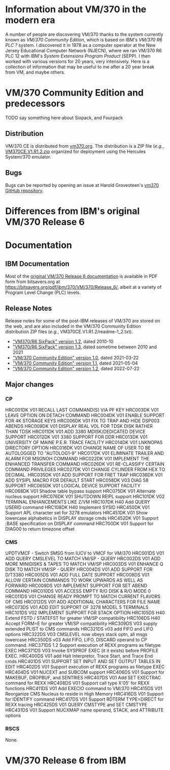 # Information about VM/370 in the modern era

A number of people are discovering VM/370 thanks to the system currently known
as _VM/370 Community Edition_, which is based on IBM's _VM/370 R6 PLC ?_ system.
I discovered it in 1978 as a computer operator at the New Jersey Educational
Computer Network (NJECN), where we ran VM/370 R6 PLC 12 with IBM's _System Extensions
Program Product_ (SEPP).  I then worked with various versions for 20 years, very
intensively.  Here is a collection of information that may be useful to me after
a 20 year break from VM, and maybe others.

# VM/370 Community Edition and predecessors

TODO say something here about Sixpack, and Fourpack

## Distribution	
VM/370 CE is distributed from [vm370.org](http://www.vm370.org/vm).  The distribution
is a ZIP file (_e.g._, [VM370CE.V1.R1.2.zip](http://www.vm370.org/sites/default/files/2022-07/VM370CE.V1.R1.2.zip)
organized for deployment using the Hercules System/370 emulator.

## Bugs
Bugs can be reported by opening an issue at Harold Grovesteen's [vm370 GitHub repository](https://github.com/s390guy/vm370/issues).

# Differences from IBM's original VM/370 Release 6


# Documentation

## IBM Documentation

Most of the [original VM/370 Release 6 documentation](documentation/library.md) is
available in PDF form from bitsavers.org at https://bitsavers.org/pdf/ibm/370/VM/370/Release_6/,
albeit at a variety of Program Level Change (PLC) levels.

## Release Notes
Release notes for some of the post-IBM releases of VM/370 are stored on the web, and
are also included in the VM/370 Community Edition distribution ZIP files (_e.g._,
VM370CE.V1.R1.2/readme-1_2.txt).

* ["VM370/R6 SixPack" version 1.2](documentation/release_notes/sixpack_1.2_readme.txt), dated 2010-10
* ["VM370/R6 SixPack" version 1.3](documentation/release_notes/sixpack_1.3_readme.txt), dated sometime between 2010 and 2021
* ["VM/370 Community Edition" version 1.0](documentation/release_notes/vmce_1.1.0_readme.txt), dated 2021-03-22
* ["VM/370 Community Edition" version 1.1](documentation/release_notes/vmce_1.1.1_readme.txt), dated 2021-05-04
* ["VM/370 Community Edition" version 1.2](documentation/release_notes/vmce_1.1.2_readme.txt), dated 2022-07-22

## Major changes

### CP
HRC001DK V01 RECALL LAST COMMAND(S) VIA PF KEY
HRC003DK V01 LEAVE OPTION ON DETACH COMMAND
HRC004DK V01 ENABLE SUPPORT FOR 4K STORAGE KEYS
HRC006DK V01 FIX TO TRAP AND HIDE DSP003 ABENDS
HRC009DK V01 DISPLAY REAL VOL FOR TDSK DISK RATHER THAN TDSK
HRC011DK V01 ADD 3380 MDISK/DEDICATED DEVICE SUPPORT
HRC012DK V01 3380 SUPPORT FOR DDR
HRC013DK V01 UNIVERSITY OF MAINE P.E.R. TRACE FACILITY
HRC014DK V01 LNKNOPAS DIRECTORY OPTION
HRC016DK V01 CHANGE NAME OF USER TO BE AUTOLOGGED TO "AUTOLOG1-9"
HRC017DK V01 ELIMINATE TRAILER AND ALARM FOR MSGNOH COMMAND
HRC022DK V01 IMPLEMENT THE ENHANCED TRANSFER COMMAND
HRC026DK V01 RE-CLASSIFY CERTAIN COMMAND PRIVILEGES
HRC027DK V01 CHANGE CYLINDER FROM HEX TO DECIMAL.
HRC035DK V01 ADD SUPPORT FOR FRET TRAP
HRC036DK V01 ADD SYSIPL MACRO FOR DEFAULT START
HRC058DK V03 DIAG 58 SUPPORT
HRC065DK V01 LOGICAL DEVICE SUPPORT FACILITY
HRC068DK V01 Shadow table bypass support
HRC075DK V01 Alternate nucleus support
HRC076DK V01 SHUTDOWN REIPL support
HRC101DK V02 TERMINAL ENHANCEMENTS LIKE Z/VM
HRC107DK H40 Add QUERY USERID command
HRC108DK H40 Implement SYSID
HRC450DK V01 Support APL character set for 3278 emulators
HRC451DK V01 Show lowercase alphabetics in DISPLAY storage cmds
HRC452DK V01 Support ;BASE specification on DISPLAY command
HRC700DK V01 Support for DIAG00 to return timezone offset

### CMS
UPDTVMCF - Switch SMSG from IUCV to VMCF for VM/370
HRC001DS V01 ADD QUERY CMSLEVEL         TO MATCH VM/SP - QUERY
HRC002DS V01 ADD MORE MINIDISKS & TAPES TO MATCH VM/SP
HRC003DS V01 ENHANCE Q DISK             TO MATCH VM/SP - QUERY
HRC004DS V01 ADD SUPPORT FOR D/T3380
HRC005DS V01 ADD FULL DATE SUPPORT
HRC008DS V01 ALLOW CERTAIN COMMANDS TO WORK UPWARDS AS WELL AS FORWARD
HRC009DS V01 IMPLEMENT SUPPORT FOR SET ABEND COMMAND
HRC010DS V01 ACCESS EMPTY R/O DISK & R/O MODE 0
HRC011DS V01 CHANGE READY PROMPT TO MATCH CURRENT FLAVORS OF CMS
HRC012DS V01 ADD ADDITIONAL CHARACTERS FOR FILE NAME
HRC073DS V01 ADD EDIT SUPPORT OF 3278 MODEL 5 TERMINALS
HRC101DS V02 IMPLEMENT SUPPORT FOR STACK OPTION
HRC105DS H40 Extend FSTD / STATEFST for greater VM/SP compatibility
HRC106DS H40 Accept FORM=E for greater VM/SP compatibility
HRC309DS V03 supply extended PLIST to CMS commands
HRC321DS v03 add FIFO and LIFO options
HRC322DS V03 CMSLEVEL now obeys stack optn, all msgs lowercase
HRC350DS v03 Add FIFO, LIFO, DISCARD operand to CP command.
HRC371DS 1.2 Support execution of REXX programs as filetype EXEC
HRC371DS V03 Invoke SYSPROF EXEC (it it exists) before PROFILE EXEC.
HRC400DS V01 add Halt Interpretor, Trace Start, and Trace End cmds
HRC401DS V01 SUPPORT SET INPUT AND SET OUTPUT TABLES IN EDIT
HRC402DS V01 Support execution of REXX programs as filetype EXEC
HRC404DS V01 NUCEXT and SUBCOM support
HRC406DS V01 Support for MAKEBUF, DROPBUF, and SENTRIES
HRC407DS V01 Add SET EXECTRAC command for REXX
HRC408DS V01 Support call type X'05' for REXX functions
HRC411DS V01 Add EXECIO command to VM/370
HRC415DS V01 Reorganize CMS Nucleus to reside in High Memory
HRC416DS V01 Support for IDENTIFY command
HRC417DS V01 Support RDTERM TYPE=DIRECT for REXX tracing
HRC425DS V01 QUERY CMSTYPE and SET CMSTYPE
HRC431DS V01 Support NUCXMAP name operand, STACK, and ATTRIBUTE options

### RSCS
None.

# VM/370 Release 6 from IBM

